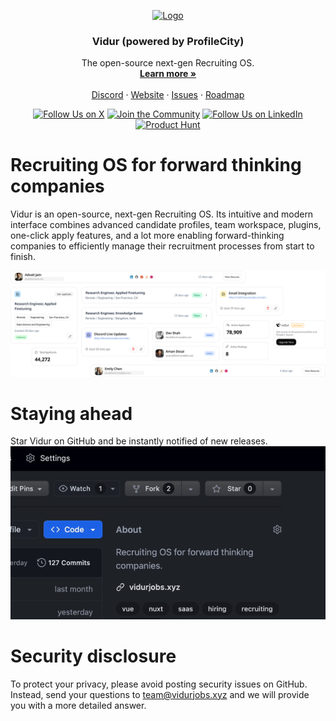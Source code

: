 <p align="center">
  <a href="https://github.com/nirvanaOSS/vidur">
   <img src="./header.png" alt="Logo">
  </a>

  <h3 align="center">Vidur (powered by ProfileCity)</h3>

  <p align="center">
    The open-source next-gen Recruiting OS.
    <br />
    <a href="https://www.vidurjobs.xyz"><strong>Learn more »</strong></a>
    <br />
    <br />
    <a href="https://discord.gg/7CZ9FDzs">Discord</a>
    ·
    <a href="https://www.vidurjobs.xyz">Website</a>
    ·
    <a href="https://github.com/nirvanaOSS/vidur/issues">Issues</a>
    ·
    <a href="https://www.vidurjobs.xyz/roadmap">Roadmap</a>
  </p>
</p>

<p align="center">
   <a href="https://x.com/thenirvanalabs"><img src="https://img.shields.io/twitter/follow/thenirvanalabs" alt="Follow Us on X"></a>
   <a href="https://discord.gg/7CZ9FDzs"><img src="https://img.shields.io/badge/Discord%20-%20Join%20the%20Community%20-%20%235865F2" alt="Join the Community"></a>
   <a href="https://www.producthunt.com/products/vidur"><img src="https://img.shields.io/badge/LinkedIn%20-%20The%20Nirvana%20Labs%20-%20%230E92D5" alt="Follow Us on LinkedIn"></a>
   <a href="https://www.producthunt.com/products/vidur"><img src="https://img.shields.io/badge/Product%20Hunt%20-%20Vidur%20-%20%23DA552F" alt="Product Hunt"></a>
</p>

# Recruiting OS for forward thinking companies
Vidur is an open-source, next-gen Recruiting OS. Its intuitive and modern interface combines advanced candidate profiles, team workspace, plugins,  one-click apply features, and a lot more enabling forward-thinking companies to efficiently manage their recruitment processes from start to finish.

![Collage Image](asset/collage.png)


# Staying ahead
Star Vidur on GitHub and be instantly notified of new releases.
![Star Image](asset/star-repo.gif)

# Security disclosure
To protect your privacy, please avoid posting security issues on GitHub. Instead, send your questions to team@vidurjobs.xyz and we will provide you with a more detailed answer.